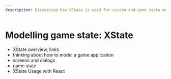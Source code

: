 ```yaml
---
description: Discussing how XState is used for screen and game state management.
---
```


# Modelling game state: XState

* XState overview, links
* thinking about how to model a game application
* screens and dialogs
* game state
* XState Usage with React 

